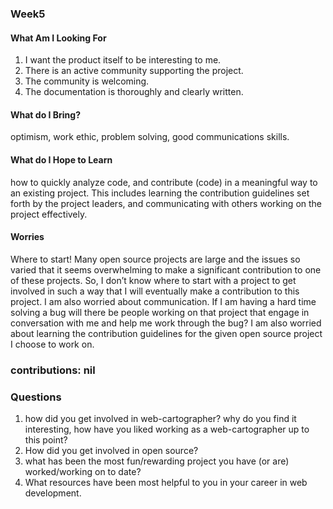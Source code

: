 
### Week5

#### What Am I Looking For

1. I want the product itself to be interesting to me. 
2. There is an active community supporting the project.
3. The community is welcoming.
4. The documentation is thoroughly and clearly written.

####  What do I Bring?

optimism, work ethic, problem solving, good communications skills.

#### What do I Hope to Learn

how to quickly analyze code, and contribute (code) in a meaningful way to an existing project. This includes learning the contribution guidelines set forth by the project leaders, and communicating with others working on the project effectively.

#### Worries

Where to start! Many open source projects are large and the issues so varied that it seems overwhelming to make a significant contribution to one of these projects. So, I don’t know where to start with a project to get involved in such a way that I will eventually make a contribution to this project. I am also worried about communication. If I am having a hard time solving a bug will there be people working on that project that engage in conversation with me and help me work through the bug? I am also worried about learning the contribution guidelines for the given open source project I choose to work on.

### contributions: nil

### Questions

1. how did you get involved in web-cartographer? why do you find it interesting, how have you liked working as a web-cartographer up to this point?
2. How did you get involved in open source?
3. what has been the most fun/rewarding project you have (or are) worked/working on to date?
4.  What resources have been most helpful to you in your career in web development. 
